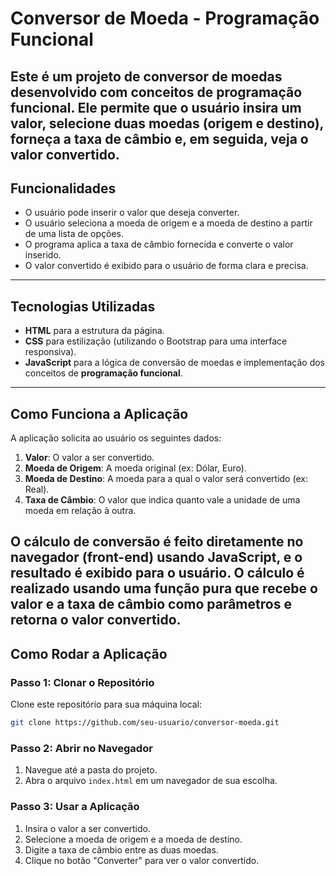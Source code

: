 # Conversor de Moeda - Programação Funcional

Este é um projeto de conversor de moedas desenvolvido com conceitos de **programação funcional**. Ele permite que o usuário insira um valor, selecione duas moedas (origem e destino), forneça a taxa de câmbio e, em seguida, veja o valor convertido.
---

## Funcionalidades

- O usuário pode inserir o valor que deseja converter.
- O usuário seleciona a moeda de origem e a moeda de destino a partir de uma lista de opções.
- O programa aplica a taxa de câmbio fornecida e converte o valor inserido.
- O valor convertido é exibido para o usuário de forma clara e precisa.
---

## Tecnologias Utilizadas

- **HTML** para a estrutura da página.
- **CSS** para estilização (utilizando o Bootstrap para uma interface responsiva).
- **JavaScript** para a lógica de conversão de moedas e implementação dos conceitos de **programação funcional**.
---

## Como Funciona a Aplicação

A aplicação solicita ao usuário os seguintes dados:

1. **Valor**: O valor a ser convertido.
2. **Moeda de Origem**: A moeda original (ex: Dólar, Euro).
3. **Moeda de Destino**: A moeda para a qual o valor será convertido (ex: Real).
4. **Taxa de Câmbio**: O valor que indica quanto vale a unidade de uma moeda em relação à outra.

O cálculo de conversão é feito diretamente no navegador (front-end) usando **JavaScript**, e o resultado é exibido para o usuário. O cálculo é realizado usando uma **função pura** que recebe o valor e a taxa de câmbio como parâmetros e retorna o valor convertido.
---

## Como Rodar a Aplicação

### Passo 1: Clonar o Repositório
Clone este repositório para sua máquina local:

```bash
git clone https://github.com/seu-usuario/conversor-moeda.git
```

### Passo 2: Abrir no Navegador
1. Navegue até a pasta do projeto.
2. Abra o arquivo `index.html` em um navegador de sua escolha.

### Passo 3: Usar a Aplicação
1. Insira o valor a ser convertido.
2. Selecione a moeda de origem e a moeda de destino.
3. Digite a taxa de câmbio entre as duas moedas.
4. Clique no botão "Converter" para ver o valor convertido.
